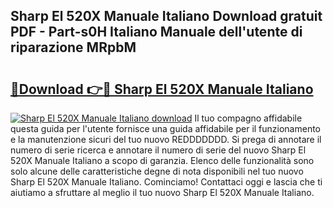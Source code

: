 ## Sharp El 520X Manuale Italiano Download gratuit PDF - Part-s0H Italiano Manuale dell'utente di riparazione MRpbM

# <h2><a href="http://dfehg9.blite.top/?on=Sharp+El+520X+Manuale+Italiano">🔗Download 👉🔴 Sharp El 520X Manuale Italiano</a></h2>

[![Sharp El 520X Manuale Italiano download](https://i.imgur.com/lujVjoI.png)](http://dfehg9.blite.top/?on=Sharp+El+520X+Manuale+Italiano)
Il tuo compagno affidabile questa guida per l'utente fornisce una guida affidabile per il funzionamento e la manutenzione sicuri del tuo nuovo REDDDDDDD. Si prega di annotare il numero di serie ricerca e annotare il numero di serie del nuovo Sharp El 520X Manuale Italiano a scopo di garanzia. Elenco delle funzionalità sono solo alcune delle caratteristiche degne di nota disponibili nel tuo nuovo Sharp El 520X Manuale Italiano. Cominciamo! Contattaci oggi e lascia che ti aiutiamo a sfruttare al meglio il tuo nuovo Sharp El 520X Manuale Italiano.
